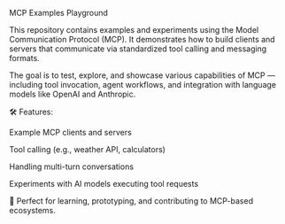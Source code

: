 MCP Examples Playground

This repository contains examples and experiments using the Model Communication Protocol (MCP). It demonstrates how to build clients and servers that communicate via standardized tool calling and messaging formats.

The goal is to test, explore, and showcase various capabilities of MCP — including tool invocation, agent workflows, and integration with language models like OpenAI and Anthropic.

🛠️ Features:

Example MCP clients and servers

Tool calling (e.g., weather API, calculators)

Handling multi-turn conversations

Experiments with AI models executing tool requests

🚀 Perfect for learning, prototyping, and contributing to MCP-based ecosystems.